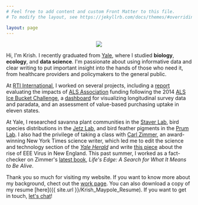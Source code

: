 ```yaml
---
# Feel free to add content and custom Front Matter to this file.
# To modify the layout, see https://jekyllrb.com/docs/themes/#overriding-theme-defaults

layout: page
---
```


<p align="center">
  <img src="/media/profile.jpg">
</p>

Hi, I'm Krish. I recently graduated from [Yale](https://www.yale.edu), where I studied **biology**, **ecology**, and **data science**. I'm passionate about using informative data and clear writing to put important insight into the hands of those who need it, from healthcare providers and policymakers to the general public.

At [RTI International](https://www.rti.org), I worked on several projects, including a [report](https://www.als.org/sites/default/files/2020-06/RTI-Report-FINAL.pdf) evaluating the impacts of [ALS Association](https://www.als.org) funding following the 2014 [ALS Ice Bucket Challenge](https://www.als.org/stories-news/ice-bucket-challenge-dramatically-accelerated-fight-against-als), a [dashboard](https://www.rti.org/rti-press-publication/interactive-visualization) for visualizing longitudinal survey data and paradata, and an assessment of value-based purchasing uptake in eleven states.

At Yale, I researched savanna plant communities in the [Staver Lab](https://staverlab.yale.edu), bird species distributions in the [Jetz Lab](https://jetzlab.yale.edu), and bird feather pigments in the [Prum Lab](https://prumlab.yale.edu). I also had the privilege of taking a class with [Carl Zimmer](https://www.carlzimmer.com), an award-winning New York Times science writer, which led me to edit the science and technology section of the [*Yale Herald*](https://www.yale-herald.com) and write [this piece](https://yale-herald.com/2020/01/24/a-viral-climate-eee-and-its-unnerving-future-in-new-england/) about the rise of EEE Virus in New England. This past summer, I worked as a fact-checker on Zimmer's [latest book](https://carlzimmer.com/books/lifes-edge/), *Life's Edge: A Search for What It Means to Be Alive*.

Thank you so much for visiting my website. If you want to know more about my background, chect out the [work page](https://krishmaypole.com/work). You can also download a copy of my resume [here]({{ site.url }}/Krish_Maypole_Resume). If you want to get in touch, [let's chat](mailto:krish.maypole@yale.edu)!